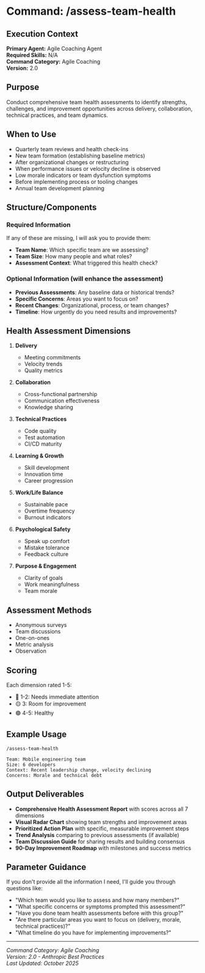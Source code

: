 # Command: /assess-team-health

## Execution Context
**Primary Agent:** Agile Coaching Agent  
**Required Skills:** N/A  
**Command Category:** Agile Coaching  
**Version:** 2.0

## Purpose
Conduct comprehensive team health assessments to identify strengths, challenges, and improvement opportunities across delivery, collaboration, technical practices, and team dynamics.

## When to Use
- Quarterly team reviews and health check-ins
- New team formation (establishing baseline metrics)
- After organizational changes or restructuring
- When performance issues or velocity decline is observed
- Low morale indicators or team dysfunction symptoms
- Before implementing process or tooling changes
- Annual team development planning

## Structure/Components

### Required Information
If any of these are missing, I will ask you to provide them:
- **Team Name**: Which specific team are we assessing?
- **Team Size**: How many people and what roles?
- **Assessment Context**: What triggered this health check?

### Optional Information (will enhance the assessment)
- **Previous Assessments**: Any baseline data or historical trends?
- **Specific Concerns**: Areas you want to focus on?
- **Recent Changes**: Organizational, process, or team changes?
- **Timeline**: How urgently do you need results and improvements?

## Health Assessment Dimensions

1. **Delivery**
   - Meeting commitments
   - Velocity trends
   - Quality metrics

2. **Collaboration**
   - Cross-functional partnership
   - Communication effectiveness
   - Knowledge sharing

3. **Technical Practices**
   - Code quality
   - Test automation
   - CI/CD maturity

4. **Learning & Growth**
   - Skill development
   - Innovation time
   - Career progression

5. **Work/Life Balance**
   - Sustainable pace
   - Overtime frequency
   - Burnout indicators

6. **Psychological Safety**
   - Speak up comfort
   - Mistake tolerance
   - Feedback culture

7. **Purpose & Engagement**
   - Clarity of goals
   - Work meaningfulness
   - Team morale

## Assessment Methods
- Anonymous surveys
- Team discussions
- One-on-ones
- Metric analysis
- Observation

## Scoring
Each dimension rated 1-5:
- 🔴 1-2: Needs immediate attention
- 🟡 3: Room for improvement
- 🟢 4-5: Healthy

## Example Usage
```
/assess-team-health

Team: Mobile engineering team
Size: 6 developers
Context: Recent leadership change, velocity declining
Concerns: Morale and technical debt
```


## Output Deliverables
- **Comprehensive Health Assessment Report** with scores across all 7 dimensions
- **Visual Radar Chart** showing team strengths and improvement areas
- **Prioritized Action Plan** with specific, measurable improvement steps
- **Trend Analysis** comparing to previous assessments (if available)
- **Team Discussion Guide** for sharing results and building consensus
- **90-Day Improvement Roadmap** with milestones and success metrics

## Parameter Guidance
If you don't provide all the information I need, I'll guide you through questions like:
- "Which team would you like to assess and how many members?"
- "What specific concerns or symptoms prompted this assessment?"
- "Have you done team health assessments before with this group?"
- "Are there particular areas you want to focus on (delivery, morale, technical practices)?"
- "What timeline do you have for implementing improvements?"

---
*Command Category: Agile Coaching*  
*Version: 2.0 - Anthropic Best Practices*  
*Last Updated: October 2025*
